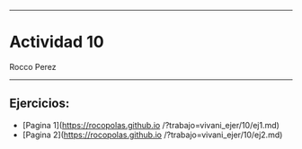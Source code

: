 
---

# Actividad 10

Rocco Perez

---

## Ejercicios:

- [Pagina 1](https://rocopolas.github.io /?trabajo=vivani_ejer/10/ej1.md)
- [Pagina 2](https://rocopolas.github.io /?trabajo=vivani_ejer/10/ej2.md)

